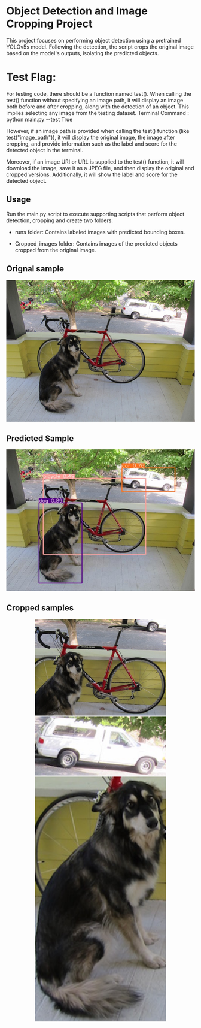 # Object Detection and Image Cropping Project
This project focuses on performing object detection using a pretrained YOLOv5s model. Following the detection, the script crops the original image based on the model's outputs, isolating the predicted objects.

# Test Flag:
For testing code, there should be a function named test(). When calling the test() function without specifying an image path, it will display an image both before and after cropping, along with the detection of an object. This implies selecting any image from the testing dataset.
Terminal Command : python main.py --test True

However, if an image path is provided when calling the test() function (like test("image_path")), it will display the original image, the image after cropping, and provide information such as the label and score for the detected object in the terminal.

Moreover, if an image URI or URL is supplied to the test() function, it will download the image, save it as a JPEG file, and then display the original and cropped versions. Additionally, it will show the label and score for the detected object.

## Usage
Run the main.py script to execute supporting scripts that perform object detection, cropping and create two folders:

- runs folder: Contains labeled images with predicted bounding boxes.

- Cropped_images folder: Contains images of the predicted objects cropped from the original image.

## Orignal sample
![](dog.jpg)
## Predicted Sample

![](runs/detect/exp/image0.jpg)

## Cropped samples
<p align="center">
  <img src="./Cropped_images/bicycle_2.png" width="350">
  <img src="./Cropped_images/car_1.png" width="350" >
  <img src="./Cropped_images/dog_0.png" width="350" >
</p>


